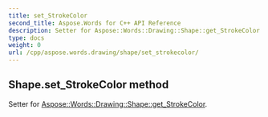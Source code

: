 ```yaml
---
title: set_StrokeColor
second_title: Aspose.Words for C++ API Reference
description: Setter for Aspose::Words::Drawing::Shape::get_StrokeColor. 
type: docs
weight: 0
url: /cpp/aspose.words.drawing/shape/set_strokecolor/
---
```

## Shape.set_StrokeColor method


Setter for [Aspose::Words::Drawing::Shape::get_StrokeColor](./get_strokecolor/).

